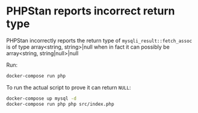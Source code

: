 # PHPStan reports incorrect return type

PHPStan incorrectly reports the return type of `mysqli_result::fetch_assoc` is of 
type array<string, string>|null when in fact it can possibly be array<string, string|null>|null

Run:

```bash
docker-compose run php
```

To run the actual script to prove it can return `NULL`:

```bash
docker-compose up mysql -d
docker-compose run php php src/index.php
```
